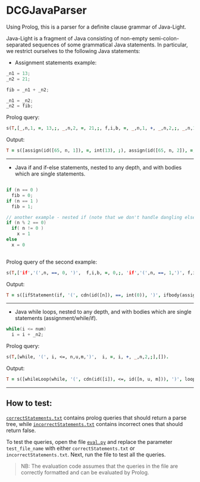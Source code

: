 # DCGJavaParser
Using Prolog, this is a parser for a definite clause grammar of Java-Light.

Java-Light is a fragment of Java consisting of non-empty semi-colon-separated sequences of some
grammatical Java statements. In particular, we restrict ourselves to the following Java statements:

- Assignment statements example: 
```java
_n1 = 13;
_n2 = 21;

fib = _n1 + _n2;

_n1 = _n2;
_n2 = fib;

```
Prolog query:
```Prolog
s(T,[_,n,1, =, 13,;, _,n,2, =, 21,;, f,i,b, =, _,n,1, +, _,n,2,;, _,n,1, =, _,n,2,;, _,n,2, =, f,i,b,;],[]).
```
Output:

```Prolog
T = s([assign(id([65, n, 1]), =, int(13), ;), assign(id([65, n, 2]), =, int(21), ;), assign(id([f, i, b]), =, exprs(id([65, n, 1]), exprsRest(+, id([65, n, 2]))), ;), assign(id([65, n, 1]), =, id([65, n, 2]), ;), assign(id([65, n, 2]), =, id([f, i, b]), ;)])
```

---

- Java if and if-else statements, nested to any depth, and with bodies which are single statements.
```java

if (n == 0 )
  fib = 0;
if (n == 1 )
  fib = 1;

// another example - nested if (note that we don't handle dangling else problem)
if (n % 2 == 0)
  if( n != 0 )
    x = 1
else
  x = 0
    
```

Prolog query of the second example:

```Prolog
s(T,['if','(',n, ==, 0, ')',  f,i,b, =, 0,;, 'if','(',n, ==, 1,')', f,i,b, =, 1,;],[]).
```

Output:
```Prolog
T = s([ifStatement(if, '(', cdn(id([n]), ==, int(0)), ')', ifbody(assign(id([f, i, b]), =, int(0), ;))), ifStatement(if, '(', cdn(id([n]), ==, int(1)), ')', ifbody(assign(id([f, i|...]), =, int(1), ;)))]) .
```
---

- Java while loops, nested to any depth, and with bodies which are single statements (assignment/while/if).
```java
while(i <= num)
  i = i + _n2;
```

Prolog query:

```Prolog
s(T,[while, '(', i, <=, n,u,m,')',  i, =, i, +, _,n,2,;],[]).
```

Output:

```Prolog
T = s([whileLoop(while, '(', cdn(id([i]), <=, id([n, u, m])), ')', loopBody(assign(id([i]), =, exprs(id([i]), exprsRest(+, id([65, n, 2]))), ;)))])
```
---

## How to test:

[`correctStatements.txt`](/tests/correctStatements.txt) contains prolog queries that should return a parse tree, while [`incorrectStatements.txt`](/tests/incorrectStatements.txt) contains incorrect ones that should return false. 

To test the queries, open the file [`eval.py`](\eval.py) and replace the parameter ```test_file_name``` with either `correctStatements.txt` or `incorrectStatements.txt`. Next, run the file to test all the queries.

> NB: The evaluation code assumes that the queries in the file are correctly formatted and can be evaluated by Prolog.

